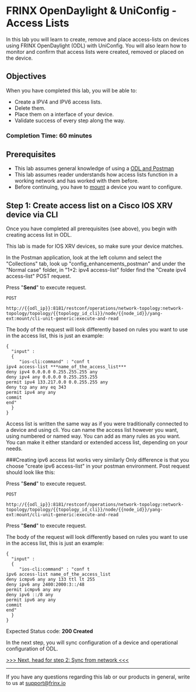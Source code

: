 # FRINX OpenDaylight & UniConfig - Access Lists

In this lab you will learn to create, remove and place access-lists on devices using FRINX OpenDaylight (ODL) with UniConfig. You will also learn how to monitor and confirm that access lists were created, removed or placed on the device.

## Objectives

When you have completed this lab, you will be able to:

* Create a IPV4 and IPV6 access lists.
* Delete them.
* Place them on a interface of your device.
* Validate success of every step along the way.

### Completion Time: 60 minutes

## Prerequisites

* This lab assumes general knowledge of using a <a href="http://www.https://frinxio.github.io/Learning-Labs/labs/01-labs-01-odl-uniconfig-first-steps/">ODL and Postman</a>
* This lab assumes reader understands how access lists function in a working network and has worked with them before.
* Before continuing, you have to <a href="https://frinxio.github.io/Learning-Labs/labs/01-labs-01-odl-uniconfig-first-steps/1.html">mount</a> a device you want to configure.



## Step 1: Create access list on a Cisco IOS XRV device via CLI

Once you have completed all prerequisites (see above), you begin with creating access list in ODL.

This lab is made for IOS XRV devices, so make sure your device matches.

In the Postman application, look at the left column and select the "Collections" tab, look up "config_enhancements_postman" and under the "Normal case" folder, in "1+2: ipv4 access-list" folder find the "Create ipv4 access-list" POST request.

Press "**Send**" to execute request.



```
POST

http://{{odl_ip}}:8181/restconf/operations/network-topology:network-topology/topology/{{topology_id_cli}}/node/{{node_id}}/yang-ext:mount/cli-unit-generic:execute-and-read
```


The body of the request will look differently based on rules you want to use in the access list, this is just an example:

```
{
  "input" :
  {
     "ios-cli:command" : "conf t
ipv4 access-list ***name_of_the_access_list***
deny ipv4 0.0.0.0 0.255.255.255 any
deny ipv4 any 0.0.0.0 0.255.255.255
permit ipv4 133.217.0.0 0.0.255.255 any
deny tcp any any eq 343
permit ipv4 any any
commit
end"
  }
}
```
Access list is written the same way as if you were traditionally connected to a device and using cli. You can name the access list however you want, using numbered or named way. You can add as many rules as you want. You can make it either standard or extended access list, depending on your needs.

###Creating ipv6 access list works very similarly
Only difference is that you choose "create ipv6 access-list" in your postman environment. Post request should look like this:

Press "**Send**" to execute request.

```
POST

http://{{odl_ip}}:8181/restconf/operations/network-topology:network-topology/topology/{{topology_id_cli}}/node/{{node_id}}/yang-ext:mount/cli-unit-generic:execute-and-read
```
Press "**Send**" to execute request.

The body of the request will look differently based on rules you want to use in the access list, this is just an example:
```
{
  "input" :
  {
     "ios-cli:command" : "conf t
ipv6 access-list name_of_the_access_list
deny icmpv6 any any 133 ttl lt 255
deny ipv6 any 2400:2000:3::/48
permit icmpv6 any any
deny ipv6 ::/8 any
permit ipv6 any any
commit
end"
  }
}
```




Expected Status code: **200 Created**

In the next step, you will sync configuration of a device and operational configuration of ODL.

[>>> Next, head for step 2: Sync from network <<<](2.md)

---
If you have any questions regarding this lab or our products in general, write to us at [support@frinx.io](mailto:support@frinx.io)